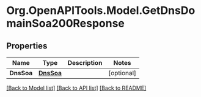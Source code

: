 # Org.OpenAPITools.Model.GetDnsDomainSoa200Response

## Properties

Name | Type | Description | Notes
------------ | ------------- | ------------- | -------------
**DnsSoa** | [**DnsSoa**](DnsSoa.md) |  | [optional] 

[[Back to Model list]](../README.md#documentation-for-models) [[Back to API list]](../README.md#documentation-for-api-endpoints) [[Back to README]](../README.md)

